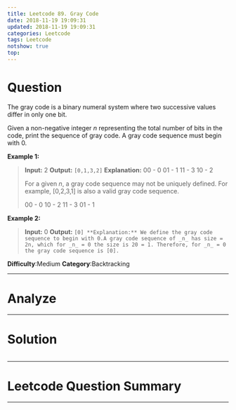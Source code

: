 ```yaml
---
title: Leetcode 89. Gray Code
date: 2018-11-19 19:09:31
updated: 2018-11-19 19:09:31
categories: Leetcode
tags: Leetcode
notshow: true
top:
---
```


# Question

The gray code is a binary numeral system where two successive values differ in only one bit.

Given a non-negative integer  _n_  representing the total number of bits in the code, print the sequence of gray code. A gray code sequence must begin with 0.

**Example 1:**

> **Input:** 2
**Output:** `[0,1,3,2]`
**Explanation:**
00 - 0
01 - 1
11 - 3
10 - 2
>
> For a given _n_, a gray code sequence may not be uniquely defined.
For example, [0,2,3,1] is also a valid gray code sequence.
>
>00 - 0
10 - 2
11 - 3
01 - 1

**Example 2:**

> **Input:** 0
> **Output:** `[0]
> **Explanation:** We define the gray code sequence to begin with 0.A gray code sequence of _n_ has size = 2n, which for _n_ = 0 the size is 20 = 1. Therefore, for _n_ = 0 the gray code sequence is [0].`

**Difficulty**:Medium
**Category**:Backtracking

<!-- more -->

------------

# Analyze

------------

# Solution

```cpp

```

------------

# Leetcode Question Summary


------------
